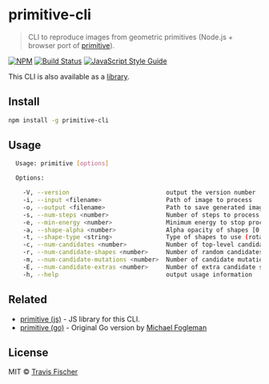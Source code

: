 # primitive-cli

> CLI to reproduce images from geometric primitives (Node.js + browser port of [primitive](https://github.com/fogleman/primitive)).

[![NPM](https://img.shields.io/npm/v/primitive-cli.svg)](https://www.npmjs.com/package/primitive-cli) [![Build Status](https://travis-ci.com/transitive-bullshit/primitive-cli.svg?branch=master)](https://travis-ci.com/transitive-bullshit/primitive-cli) [![JavaScript Style Guide](https://img.shields.io/badge/code_style-standard-brightgreen.svg)](https://standardjs.com)

This CLI is also available as a [library](https://github.com/transitive-bullshit/primitive).

## Install

```bash
npm install -g primitive-cli
```

## Usage

```bash
  Usage: primitive [options]

  Options:

    -V, --version                           output the version number
    -i, --input <filename>                  Path of image to process
    -o, --output <filename>                 Path to save generated image (default: out.png)
    -s, --num-steps <number>                Number of steps to process [1, 1000] (default: 200)
    -e, --min-energy <number>               Minimum energy to stop processing early [0, 1]
    -a, --shape-alpha <number>              Alpha opacity of shapes [0, 255] (default: 128)
    -t, --shape-type <string>               Type of shapes to use (rotated-ellipse, rectangle, random, etc) (default: triangle)
    -c, --num-candidates <number>           Number of top-level candidates per step [1, 32] (default: 1)
    -r, --num-candidate-shapes <number>     Number of random candidates shapes per step [10, 1000] (default: 50)
    -m, --num-candidate-mutations <number>  Number of candidate mutations per step [10, 500] (default: 100)
    -E, --num-candidate-extras <number>     Number of extra candidate shapes per step [0, 16] (default: 0)
    -h, --help                              output usage information
```

## Related

-   [primitive (js)](https://github.com/transitive-bullshit/primitive) - JS library for this CLI.
-   [primitive (go)](https://github.com/fogleman/primitive) - Original Go version by [Michael Fogleman](https://www.michaelfogleman.com/)

## License

MIT © [Travis Fischer](https://github.com/transitive-bullshit)
